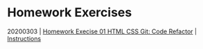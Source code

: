 # Homework Exercises

20200303 | [Homework Execise 01 HTML CSS Git: Code Refactor](../homework/docs/01/) | [Instructions](../homework/docs/01/README.md)

